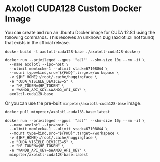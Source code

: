 # Axolotl CUDA128 Custom Docker Image

You can create and run an Ubuntu Docker image for CUDA 12.8.1 using the following commands.
This resolves an unknown bug (axolotl.cli not found) that exists in the official release.

```
docker build -t axolotl-cuda128-base ./axolotl-cuda128-docker/

docker run --privileged --gpus '"all"' --shm-size 10g --rm -it \
  --name axolotl --ipc=host \
  --ulimit memlock=-1 --ulimit stack=67108864 \
  --mount type=bind,src="${PWD}",target=/workspace \
  -v ${HF_HOME}:/root/.cache/huggingface \
  -e "CUDA_VISIBLE_DEVICES=5" \
  -e "HF_TOKEN=$HF_TOKEN" \
  -e "WANDB_API_KEY=$WANDB_API_KEY" \
  axolotl-cuda128-base
```

Or you can use the pre-built `minpeter/axolotl-cuda128-base` image.

```
docker pull minpeter/axolotl-cuda128-base:latest

docker run --privileged --gpus '"all"' --shm-size 10g --rm -it \
  --name axolotl --ipc=host \
  --ulimit memlock=-1 --ulimit stack=67108864 \
  --mount type=bind,src="${PWD}",target=/workspace \
  -v ${HF_HOME}:/root/.cache/huggingface \
  -e "CUDA_VISIBLE_DEVICES=5" \
  -e "HF_TOKEN=$HF_TOKEN" \
  -e "WANDB_API_KEY=$WANDB_API_KEY" \
  minpeter/axolotl-cuda128-base:latest
```